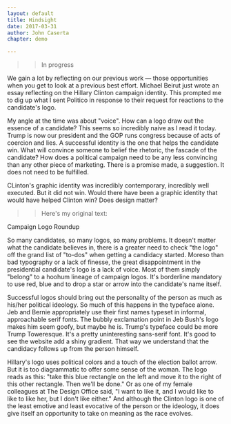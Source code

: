 ```yaml
---
layout: default
title: Hindsight
date: 2017-03-31
author: John Caserta
chapter: demo

---
```

>> In progress

We gain a lot by reflecting on our previous work — those opportunities when you get to look at a previous best effort. Michael Beirut just wrote an essay reflecting on the Hillary Clinton campaign identity. This prompted me to dig up what I sent Politico in response to their request for reactions to the candidate's logo.

My angle at the time was about "voice". How can a logo draw out the essence of a candidate? This seems so incredibly naive as I read it today. Trump is now our president and the GOP runs congress because of acts of coercion and lies. A successful identity is the one that helps the candidate win. What will convince someone to belief the rhetoric, the fascade of the candidate? How does a political campaign need to be any less convincing than any other piece of marketing. There is a promise made, a suggestion. It does not need to be fulfilled.

CLinton's graphic identity was incredibly contemporary, incredibly well executed. But it did not win. Would there have been a graphic identity that would have helped Clinton win? Does design matter?

>> Here's my original text:

Campaign Logo Roundup

So many candidates, so many logos, so many problems. It doesn't matter what the candidate believes in, there is a greater need to check "the logo" off the grand list of "to-dos" when getting a candidacy started. Moreso than bad typography or a lack of finesse, the great disappointment in the presidential candidate's logo is a lack of voice. Most of them simply "belong" to a hoohum lineage of campaign logos. It's borderline mandatory to use red, blue and to drop a star or arrow into the candidate's name itself.

Successful logos should bring out the personality of the person as much as his/her political ideology. So much of this happens in the typeface alone. Jeb and Bernie appropriately use their first names typeset in informal, approachable serif fonts. The bubbly exclamation point in Jeb Bush's logo makes him seem goofy, but maybe he is. Trump's typeface could be more Trump Toweresque. It's a pretty uninteresting sans-serif font. It's good to see the website add a shiny gradient. That way we understand that the candidacy follows up from the person himself.

Hillary's logo uses political colors and a touch of the election ballot arrow. But it is too diagrammatic to offer some sense of the woman. The logo reads as this: "take this blue rectangle on the left and move it to the right of this other rectangle. Then we'll be done." Or as one of my female colleagues at The Design Office said, "I want to like it, and I would like to like to like her, but I don't like either." And although the Clinton logo is one of the least emotive and least evocative of the person or the ideology, it does give itself an opportunity to take on meaning as the race evolves.
